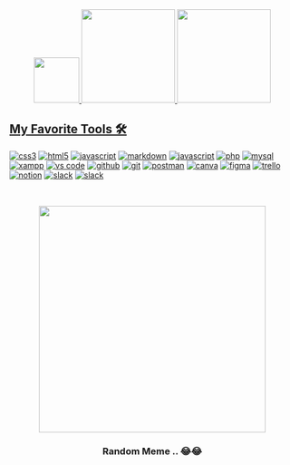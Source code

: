 <div align="center">
  <a href="https://github.com/raphast">
  <img height="80em" src="https://readme-typing-svg.herokuapp.com?font=Fira+Code&pause=1000&center=true&vCenter=true&color=58A6FF&width=435&lines=Hey%2C+whats+up%3F+%E2%9C%8C%EF%B8%8F%F0%9F%98%8E;Welcome+to+my+github!"/>
  <img height="165em" src="https://github-readme-stats.vercel.app/api?username=raphast&theme=github_dark&hide_border=true&include_all_commits=true&count_private=true&locale=en"/>
  <img height="165em" src="https://github-readme-streak-stats.herokuapp.com/?user=raphast&theme=github-dark-blue&hide_border=true&locale=en-us"/>
</div> 
  
## My Favorite Tools 🛠️
    
<a href="https://w3schools.com/css/" target="_blank" rel="noreferrer"><img src="https://img.shields.io/badge/CSS-1572B6.svg?logo=css3&logoColor=white" alt="css3"/></a>
<a href="https://w3schools.com/html/" target="_blank" rel="noreferrer"><img src="https://img.shields.io/badge/HTML-E34F26.svg?logo=html5&logoColor=white" alt="html5"/></a>
<a href="https://developer.mozilla.org/en-US/docs/Web/JavaScript" target="_blank" rel="noreferrer"><img src="https://img.shields.io/badge/JavaScript-F7DF1E.svg?logo=javascript&logoColor=black" alt="javascript"/></a>
<a href="https://www.markdownguide.org/basic-syntax/" target="_blank" rel="noreferrer"><img src="https://img.shields.io/badge/Markdown-000000.svg?logo=markdown&logoColor=white" alt="markdown"/></a>
<a href="https://nodejs.org/en/" target="_blank" rel="noreferrer"><img src="https://img.shields.io/badge/Node.js-43853D.svg?logo=node.js&logoColor=white" alt="javascript"/></a>
<a href="https://php.net" target="_blank" rel="noreferrer"><img src="https://img.shields.io/badge/PHP-777BB4.svg?logo=php&logoColor=white" alt="php"/></a>
<a href="https://www.mysql.com/" target="_blank" rel="noreferrer"><img src="https://img.shields.io/badge/MySQL-00f.svg?logo=mysql&logoColor=white" alt="mysql"/></a>
<a href="https://www.apachefriends.org/" target="_blank" rel="noreferrer"><img src="https://img.shields.io/badge/Xampp-FB7A24.svg?logo=xampp&logoColor=white" alt="xampp"/></a>
<a href="https://code.visualstudio.com/" target="_blank" rel="noreferrer"><img src="https://img.shields.io/badge/Visual%20Studio%20Code-0078d7.svg?logo=visual-studio-code&logoColor=white" alt="vs code"/></a>
<a href="https://github.com/" target="_blank" rel="noreferrer"> <img src="https://img.shields.io/badge/GitHub-181717.svg?logo=github&logoColor=white" alt="github"/></a>
<a href="https://git-scm.com/" target="_blank" rel="noreferrer"> <img src="https://img.shields.io/badge/Git-F05033.svg?logo=git&logoColor=white" alt="git"/></a>
<a href="https://www.postman.com/" target="_blank" rel="noreferrer"> <img src="https://img.shields.io/badge/Postman-FF6C37?logo=postman&logoColor=white" alt="postman"/></a>
<a href="https://canva.com/" target="_blank" rel="noreferrer"><img src="https://img.shields.io/badge/Canva-00C4CC.svg?logo=canva&logoColor=white" alt="canva"/></a>
<a href="https://figma.com/" target="_blank" rel="noreferrer"><img src="https://img.shields.io/badge/Figma-F24E1E.svg?logo=figma&logoColor=white" alt="figma"/></a>
<a href="https://trello.com/" target="_blank" rel="noreferrer"><img src="https://img.shields.io/badge/Trello-0052CC.svg?logo=trello&logoColor=white" alt="trello"/></a>
<a href="https://notion.so/" target="_blank" rel="noreferrer"><img src="https://img.shields.io/badge/Notion-010101.svg?logo=notion&logoColor=white" alt="notion"/></a>
<a href="https://slack.com/" target="_blank" rel="noreferrer"><img src="https://img.shields.io/badge/Slack-4A154B.svg?logo=slack&logoColor=white" alt="slack"/></a>
<a href="https://chat.openai.com/chat" target="_blank" rel="noreferrer"><img src="https://img.shields.io/badge/ChatGPT-412991.svg?logo=openai&logoColor=white" alt="slack"/></a>

##

<br>
<div align="center">
<a href="https://github.com/raphast" target="_blank" rel="noreferrer"><img src="https://img001.prntscr.com/file/img001/xcwZciBXQUiBeZsp5L2MTQ.png" width="400px"/></a>

### Random Meme .. 😂😂

</div>
